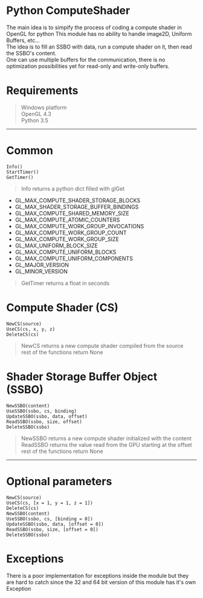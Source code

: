 # Python ComputeShader

The main idea is to simpify the process of coding a compute shader in OpenGL for python This module has no ability to handle image2D, Uniform Buffers, etc...<br>
The idea is to fill an SSBO with data, run a compute shader on it, then read the SSBO's content.<br>
One can use multiple buffers for the communication, there is no optimization possibilities yet for read-only and write-only buffers.<br>

# Requirements

> Windows platform<br>
> OpenGL 4.3<br>
> Python 3.5<br>

-----------------------------------

# Common

```
Info()
StartTimer()
GetTimer()
```

> Info returns a python dict filled with glGet<br>
 - GL_MAX_COMPUTE_SHADER_STORAGE_BLOCKS<br>
 - GL_MAX_SHADER_STORAGE_BUFFER_BINDINGS<br>
 - GL_MAX_COMPUTE_SHARED_MEMORY_SIZE<br>
 - GL_MAX_COMPUTE_ATOMIC_COUNTERS<br>
 - GL_MAX_COMPUTE_WORK_GROUP_INVOCATIONS<br>
 - GL_MAX_COMPUTE_WORK_GROUP_COUNT<br>
 - GL_MAX_COMPUTE_WORK_GROUP_SIZE<br>
 - GL_MAX_UNIFORM_BLOCK_SIZE<br>
 - GL_MAX_COMPUTE_UNIFORM_BLOCKS<br>
 - GL_MAX_COMPUTE_UNIFORM_COMPONENTS<br>
 - GL_MAJOR_VERSION<br>
 - GL_MINOR_VERSION<br>
 
> GetTimer returns a float in seconds<br>

# Compute Shader (CS)

```
NewCS(source)
UseCS(cs, x, y, z)
DeleteCS(cs)
```

> NewCS returns a new compute shader compiled from the source<br>
> rest of the functions return None<br>

# Shader Storage Buffer Object (SSBO)

```
NewSSBO(content)
UseSSBO(ssbo, cs, binding)
UpdateSSBO(ssbo, data, offset)
ReadSSBO(ssbo, size, offset)
DeleteSSBO(ssbo)
```

> NewSSBO returns a new compute shader initialized with the content<br>
> ReadSSBO returns the value read from the GPU starting at the offset<br>
> rest of the functions return None<br>

-----------------------------------

# Optional parameters

```
NewCS(source)
UseCS(cs, [x = 1, y = 1, z = 1])
DeleteCS(cs)
NewSSBO(content)
UseSSBO(ssbo, cs, [binding = 0])
UpdateSSBO(ssbo, data, [offset = 0])
ReadSSBO(ssbo, size, [offset = 0])
DeleteSSBO(ssbo)
```

# Exceptions

There is a poor implementation for exceptions inside the module but they are hard to catch since the 32 and 64 bit version of this module has it's own Exception

